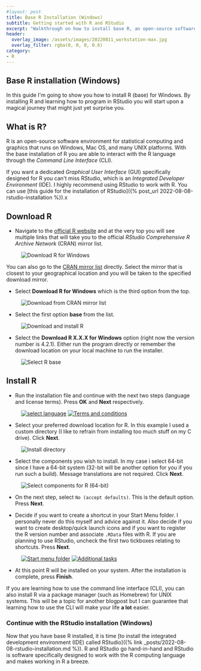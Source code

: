 ```yaml
---
#layout: post
title: Base R Installation (Windows)
subtitle: Getting started with R and RStudio
excerpt: "Walkthrough on how to install base R, an open-source software environment used mainly for statistical computing and graphics."
header:
  overlay_image: /assets/images/20220811_workstation-max.jpg
  overlay_filter: rgba(0, 0, 0, 0.6)
category: 
- R
---
```


## Base R installation (Windows)

In this guide I'm going to show you how to install R (base) for Windows. By installing R and learning how to program in RStudio you will start upon a magical journey that might just yet surprise you.

## What is R?

R is an open-source software environment for statistical computing and graphics that runs on Windows, Mac OS, and many UNIX platforms. With the base installation of R you are able to interact with the R language through the *Command Line Interface* (CLI). 

>
If you want a dedicated *Graphical User Interface* (GUI) specifically designed for R you can't miss RStudio, which is an *Integrated Developer Environment* (IDE). I highly recommend using RStudio to work with R. You can use 
[this guide for the installation of RStudio]({% post_url 2022-08-08-rstudio-installation %}).x

## Download R

* Navigate to the [official R website](https://www.r-project.org/) and at the very top you will see multiple links that will take you to the official *RStudio Comprehensive R Archive Network* (CRAN) mirror list. 

<figure class="centered">
    <img src="/assets/images/posts/2022-08-08-R-installation/Step0.PNG" alt="Download R for Windows">
</figure>

>
You can also go to the [CRAN mirror list](https://cran.r-project.org/mirrors.html) directly. Select the mirror that is closest to your geographical location and you will be taken to the specified download mirror.

* Select **Download R for Windows** which is the third option from the top.

<figure class="centered">
    <img src="/assets/images/posts/2022-08-08-R-installation/Step2.PNG" alt="Download from CRAN mirror list">
</figure>

* Select the first option **base** from the list.

<figure class="centered">
    <img src="/assets/images/posts/2022-08-08-R-installation/Step4.PNG" alt="Download and install R">
</figure>

* Select the **Download R X.X.X for Windows** option (right now the version number is 4.2.1). Either run the program directly or remember the download location on your local machine to run the installer.

<figure class="centered">
    <img src="/assets/images/posts/2022-08-08-R-installation/Step5.PNG" alt="Select R base">
</figure>

## Install R

* Run the installation file and continue with the next two steps (language and license terms). Press **OK** and **Next** respectively.

<figure class="half">
    <a href="/assets/images/posts/2022-08-08-R-installation/Step6.PNG"><img src="/assets/images/posts/2022-08-08-R-installation/Step6.PNG" alt="select language"></a>
    <a href="/assets/images/posts/2022-08-08-R-installation/Step7.PNG"><img src="/assets/images/posts/2022-08-08-R-installation/Step7.PNG" alt="Terms and conditions"></a>
</figure>

* Select your preferred download location for R. In this example I used a custom directory (I like to refrain from installing too much stuff on my C drive). Click **Next**. 

<figure class="centered">
    <img src="/assets/images/posts/2022-08-08-R-installation/Step8.PNG" alt="Install directory">
</figure>

* Select the components you wish to install. In my case i select 64-bit since I have a 64-bit system (32-bit will be another option for you if you run such a build). Message translations are not required. Click **Next**.

<figure class="centered">
    <img src="/assets/images/posts/2022-08-08-R-installation/Step9.PNG" alt="Select components for R (64-bit)">
</figure>

* On the next step, select `No (accept defaults)`. This is the default option. Press **Next**.

* Decide if you want to create a shortcut in your Start Menu folder. I personally never do this myself and advice against it. Also decide if you want to create desktop/quick launch icons and if you want to register the R version number and associate `.RData` files with R. If you are planning to use RStudio, uncheck the first two tickboxes relating to shortcuts. Press **Next**.

<figure class="half">
    <a href="/assets/images/posts/2022-08-08-R-installation/Step10.PNG"><img src="/assets/images/posts/2022-08-08-R-installation/Step10.PNG" alt="Start menu folder"></a>
    <a href="/assets/images/posts/2022-08-08-R-installation/Step11.PNG"><img src="/assets/images/posts/2022-08-08-R-installation/Step11.PNG" alt="Additional tasks"></a>
</figure>

* At this point R will be installed on your system. After the installation is complete, press **Finish**.

>
If you are learning how to use the command line interface (CLI), you can also install R via a package manager (such as Homebrew) for UNIX systems. This will be a topic for another blogpost but I can guarantee that learning how to use the CLI will make your life **a lot** easier.

### Continue with the RStudio installation (Windows)

Now that you have base R installed, it is time [to install the integrated development environment (IDE) called RStudio]({% link _posts/2022-08-08-rstudio-installation.md %}). R and RStudio go hand-in-hand and RStudio is software specifically designed to work with the R computing language and makes working in R a breeze. 

